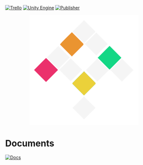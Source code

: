 [![Trello](https://img.shields.io/badge/view%20progress%20on-trello-026AA7.svg)](https://trello.com/invite/b/Jkmd4Zff/a0cca4efc9257f197765d15444080817/pixisofttw)
[![Unity Engine](https://img.shields.io/badge/unity-publisher.portal-black.svg?style=flat&logo=unity&cacheSeconds=2592000)](https://publisher.unity.com/packages)
[![Publisher](https://img.shields.io/badge/unity-publisher.profile-black.svg?style=flat&logo=unity)](https://assetstore.unity.com/publishers/54455)

<p align="center">
  <img src="./etc/logo.png" />
</p>

# Documents

[![Docs](https://github.com/Pixisoft/Documents/actions/workflows/docs.yml/badge.svg)](https://github.com/Pixisoft/Documents/actions/workflows/docs.yml)

